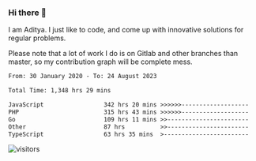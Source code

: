 ### Hi there 👋

I am Aditya. I just like to code, and come up with innovative solutions for regular problems.

Please note that a lot of work I do is on Gitlab and other branches than master, so my contribution graph will be complete mess.

<!--START_SECTION:waka-->

```txt
From: 30 January 2020 - To: 24 August 2023

Total Time: 1,348 hrs 29 mins

JavaScript                 342 hrs 20 mins >>>>>>-------------------   25.39 %
PHP                        315 hrs 43 mins >>>>>>-------------------   23.41 %
Go                         109 hrs 11 mins >>-----------------------   08.10 %
Other                      87 hrs          >>-----------------------   06.45 %
TypeScript                 63 hrs 35 mins  >------------------------   04.72 %
```

<!--END_SECTION:waka-->

![visitors](https://visitor-badge.glitch.me/badge?page_id=BrainBuzzer.visitor-badge&left_color=green&right_color=red)
